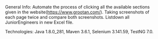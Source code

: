 General Info:
  Automate the process of clicking all the available sections given in the website(https://www.grootan.com/).
  Taking screenshots of each page twice and compare both screenshots.
  Listdown all JuniorEngineers in new Excel file.

Technologies:
  Java 1.8.0_281,
  Maven 3.6.1,
  Selenium 3.141.59,
  TestNG 7.0.  
